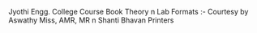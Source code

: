 Jyothi Engg. College Course Book Theory n Lab Formats :- Courtesy by Aswathy Miss, AMR, MR n Shanti Bhavan Printers
